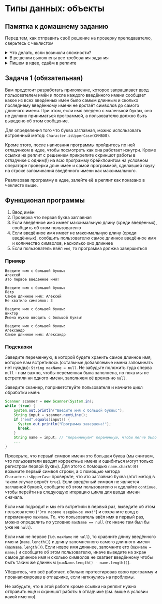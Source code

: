 # Типы данных: объекты

## Памятка к домашнему заданию
Перед тем, как отправить своё решение на проверку преподавателю, сверьтесь с чеклистом

<details>
  <summary> Что делать, если возникли сложности? </summary>
  
  И это здорово! Если их преодолевать правильно, то можно получить большую образовательную пользу для себя. Периодическое возникновение вопросов, недопонимание пройденного материала - нормальная и неотъемлемая часть обучения. А мы здесь, чтобы помочь вам пройти этот путь.
  
  ### Что делать, если непонятна теория?
  1. Если подобный вопрос разбирался на лекции, посмотрите еще раз раздел с этой темой в видеозаписи.
  1. Если вопрос не решился, попробуйте поискать ответ самостоятельно в интернете, этот навык пригодится вам в работе.
  1. Если самостоятельно разобраться не удалось, задайте вопрос в общем чате, мы обязательно поможем.

  ### Что делать, если непонятно условие задания?
  1. Прежде чем задать вопрос по условию задачи, перечитайте его ещё раз и убедитесь, что в тексте условия нет прямого ответа на этот вопрос. Умение работать с текстом - важный навык работы с информацией.
  1. Если ответа на свой вопрос в тексте условия не увидели, задайте его в общем чате, мы раскроем детали условия подробнее. Не забудьте при этом скинуть и ссылку на условие задания, про которую у вас вопрос.

  ### Что делать,если не получается задача?
Если ваша проблема это **ошибка компиляции** (подчёркивает красным, не даёт запустить программу), сборки проекта, CI и прочие подобные ошибки, то:
  1. Найдите и прочитайте текст ошибки, который вам подсвечивает реплит, идея (или логи); "подчёркивает красным" - это не описание ошибки.
  1. Попробуйте понять текст ошибки, при необходимости воспользуйтесь переводчиком. Нестрашно, если вы переведёте неточно, тут главное сам процесс: со временем и с нашей помощью вы будете это делать лучше и лучше, но, пропуская этот этап, вы не сможете научиться это делать.
  1. Если не получилось понять ошибку по её тексту, попробуйте её загуглить и изучить подобную ошибку у других людей. Попробуйте примерить решения их проблем на свой код. Соотнесите найденные описания ошибки с пройденной теорией.
  1. Если все равно вашу трудности не разрешились, напишите в общий чат, обязательно указав:
      1. Название задачи и ссылку на условие
      1. Ссылку на вашу работу
      1. Текст и скриншот (не фотография) ошибки.
      1. Ваши размышления и описание шагов, которые вы совершили для решения.

Если ваша проблема это **ошибка исполнения** (программа умирает уже после запуска) или она **отрабатывает неправильно**, то:
  1. Воспользуйтесь отладчиком для пошагового анализа работы вашей программы. Так вы либо убедитесь в неправильности придуманного вами алгоритма или найдёте конкретное место, где ожидаемое поведение программы разошлось с фактическим.
  1. Если проблему найти не получилось, напишите в общий чат, обязательно указав:
      1. Название задачи и ссылку на условие
      1. Ссылку на вашу работу
      1. Конкретное и подробное описание проблемы или затруднения при решении задачи ("Помогите что не так" - это не описание)
      1. Подробное описание вашего анализа программы с помощью отладчика вместе со скринами
      1. Ваши размышления и описание шагов, которые вы совершили для решения.
  ---
  
</details>

<details>
  <summary> В решении выполнены все требования задания </summary>
  
  Убедитесь, что все требования задания выполнены. Для этого перед отправкой внимательно прочтите весь текст условия задания и соотнесите сказанное в нём с вашим решением. Навык самопроверки работы перед ревью пригодится вам как при обучении, так и на работе.

  ---
  
</details>

<details>
  <summary>Пишем в идее, сдаём в реплите</summary>
  
  Теперь вы знакомы с профессиональным редактором кода - [Intellij IDEA Community Version](https://www.jetbrains.com/idea/download/). Все задачи теперь должны выполняться в нём.
  
  Как минимум перед каждой отправкой работы на проверку (а лучше - вегда) форматируйте код. Ячейки, а именно локальные переменные, параметры, поля и тп должны быть названы камелкейсом с маленькой буквы, а классы и интерфейсы камелкейсом с большой буквы. Правила, связанные с отступами можно доверить самой идее - выберите в меню Code -> Reformat code чтобы отформатировать код в текущем файле.

  При этом задание сдаётся через [реплит](https://replit.com/). Обратите внимание на то, что на реплит ваш код следует добавлять через загрузку файлов, а не через копирование текста; при копировании и вставке кода в окно реплита форматирование может поехать. Тут алгоритм один и тот же: в пустом проекте удаляете `Main.java` (`Delete` в меню действий над файлом) и выбираете в меню что повыше пункт `Upload file` (англ. Загрузить файл) и загружаете `Main.java` с вашего компьютера из папки вашего проекта, после чего нажимаете в том же меню `Upload folder` (англ. Загрузить папку) и загружаете папки-пакеты с .java-файлами если они вам нужны. 
  
![](https://u.netology.ngcdn.ru/backend/uploads/markdown_images/image/30569/image.png)

При любой же проблеме с поведением кода теперь необходимо рассказывать про ваш анализ отладчиком вашей программы.

</details>

## Задача 1 (обязательная)
Вам предстоит разработать приложение, которое запрашивает ввод пользователем имён и после каждого введённого имени сообщает какое из всех введённых имён было самым длинным и сколько последнему введённому имени не достаёт символов до самого длинного имени.
При этом, если имя введено с маленькой буквы, оно не должно приниматься программой, а пользователю должно быть выведено об этом сообщение.

Для определения того что буква заглавная, можно использовать встроенный метод: `Character.isUpperCase(СИМВОЛ)`.

Кроме этого, после написания программы пройдитесь по ней отладчиком в идее, чтобы посмотреть как она работает изнутри. Кроме ссылки на реплит с решением прикрепите скриншот работы в отладчике с одним(!) на всю программу брейкпоинтом на условном операторе проверки длин имён и самой программой, сделавшей паузу на строке запоминания введённого имени как максимального.

Реализовав программу в идее, залейте её в реплит как показано в чеклисте выше.

## Функционал программы
1. Ввод имён
2. Проверка что первая буква заглавная
3. Если введённое имя имеет максимальную длину (среди введённых), сообщить об этом пользователю
4. Если введённое имя имеет не максимальную длину (среди введённых), сообщить пользователю самое длинное введённое имя и количество символов, насколько оно длиннее
5. Если пользователь ввёл `end`, то программа должна завершиться

### Пример 
```text
Введите имя с большой буквы:
Алексей
Это первое введённое имя!

Введите имя с большой буквы:
Пётр
Самое длинное имя: Алексей
Не хватило символов: 3

Введите имя с большой буквы:
виктор
Имена нужно вводить с большой буквы!

Введите имя с большой буквы:
Александр
Самое длинное имя: Александр
```

### Подсказки
Заведите переменную, в которой будете хранить самое длинное имя, которое вам встретилось (остальные добавляемые имена запоминать нет нужды): `String maxName = null`. Не забудьте положить туда сперва `null` - нам важно, чтобы переменная была заполнена, но пока мы не встретили ни одного имени, заполняем её временно `null`.

Заведите сканнер, поприветствуйте пользователя и начните цикл обработки имён:
```java
Scanner scanner = new Scanner(System.in);
while (true) {
    System.out.println("Введите имя с большой буквы:");
    String input = scanner.nextLine();
    if ("end".equals(input)) {
      System.out.println("Программа завершена!");
      break;
    }
    String name = input; // "переименуем" переменную, чтобы легче было работать; на этом этапе мы знаем, что ввели имя
    ...
}
```

Проверьте, что первый символ имени это большая буква (мы считаем, что пользователи вводят корректные имена и ошибиться могут только регистром первой буквы).
Для этого с помощью `name.charAt(0)` возьмите первый символ строки, а с помощью метода `Character.isUpperCase` проверьте, что это заглавная буква (этот метод в таком случае вернёт `true`).
Если введённый символ не является заглавной буквой, сообщите об этом пользователю и сделайте `continue`, чтобы перейти на следующую итерацию цикла для ввода имени сначала.

Если имя подходит и мы его встретили в первый раз, выведите об этом пользователю (`"Это первое введённое имя!"`) и сохраните ввод в переменную `maxName`. То, что пользователь ввёл имя в первый раз, можно определить по условию `maxName == null` (тк иначе там был бы уже не `null`).

Если имя не первое (т.е. `maxName` не `null`), то сравните длину введённого имени (`name.length()`) и длину запомненного самого длинного имени (`maxName.length()`). Если новое имя длиннее, запомните его (`maxName = name;`) и сообщите об этом пользователю, иначе выведите на экран самое длинное имя и сколько символов не хватает введённому чтобы быть таким же длинным (`maxName.length() - name.length()`).

Убедитесь, что всё работает, обильно протестировав свою программу и проанализировав в отладчике, если наткнулись на проблемы.

Не забудьте, что в этой работе кроме ссылки на реплит нужно отправить ещё и скриншот работы в отладчике (см. выше в условии какой именно).
